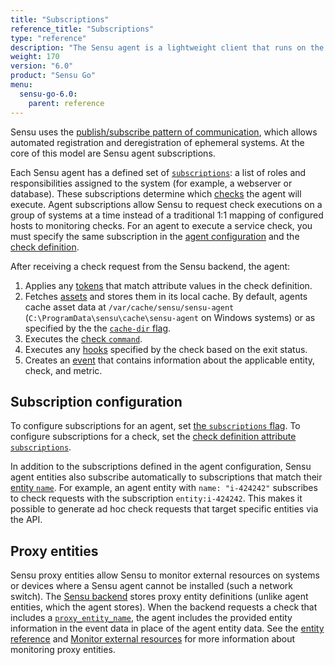 ```yaml
---
title: "Subscriptions"
reference_title: "Subscriptions"
type: "reference"
description: "The Sensu agent is a lightweight client that runs on the infrastructure components you want to monitor. Read the reference doc to use the Sensu agent to create monitoring events."
weight: 170
version: "6.0"
product: "Sensu Go"
menu:
  sensu-go-6.0:
    parent: reference
---
```


Sensu uses the [publish/subscribe pattern of communication][1], which allows automated registration and deregistration of ephemeral systems.
At the core of this model are Sensu agent subscriptions.

Each Sensu agent has a defined set of [`subscriptions`][2]: a list of roles and responsibilities assigned to the system (for example, a webserver or database).
These subscriptions determine which [checks][3] the agent will execute.
Agent subscriptions allow Sensu to request check executions on a group of systems at a time instead of a traditional 1:1 mapping of configured hosts to monitoring checks.
For an agent to execute a service check, you must specify the same subscription in the [agent configuration][2] and the [check definition][3].

After receiving a check request from the Sensu backend, the agent:

1. Applies any [tokens][5] that match attribute values in the check definition.
2. Fetches [assets][6] and stores them in its local cache.
By default, agents cache asset data at `/var/cache/sensu/sensu-agent` (`C:\ProgramData\sensu\cache\sensu-agent` on Windows systems) or as specified by the the [`cache-dir` flag][7].
3. Executes the [check `command`][3].
4. Executes any [hooks][8] specified by the check based on the exit status.
5. Creates an [event][9] that contains information about the applicable entity, check, and metric.

## Subscription configuration

To configure subscriptions for an agent, set [the `subscriptions` flag][2].
To configure subscriptions for a check, set the [check definition attribute `subscriptions`][3].

In addition to the subscriptions defined in the agent configuration, Sensu agent entities also subscribe automatically to subscriptions that match their [entity `name`][10].
For example, an agent entity with `name: "i-424242"` subscribes to check requests with the subscription `entity:i-424242`.
This makes it possible to generate ad hoc check requests that target specific entities via the API.

## Proxy entities

Sensu proxy entities allow Sensu to monitor external resources on systems or devices where a Sensu agent cannot be installed (such a network switch).
The [Sensu backend][11] stores proxy entity definitions (unlike agent entities, which the agent stores).
When the backend requests a check that includes a [`proxy_entity_name`][3], the agent includes the provided entity information in the event data in place of the agent entity data.
See the [entity reference][12] and [Monitor external resources][13] for more information about monitoring proxy entities.


[1]: https://en.wikipedia.org/wiki/Publish%E2%80%93subscribe_pattern
[2]: ../agent/#subscriptions-flag
[3]: ../checks/
[5]: ../tokens/
[6]: ../assets/
[7]: ../agent/#cache-dir
[8]: ../hooks/
[9]: ../events/
[10]: ../agent/#name
[11]: ../backend/
[12]: ../entities/
[13]: ../../guides/monitor-external-resources/
